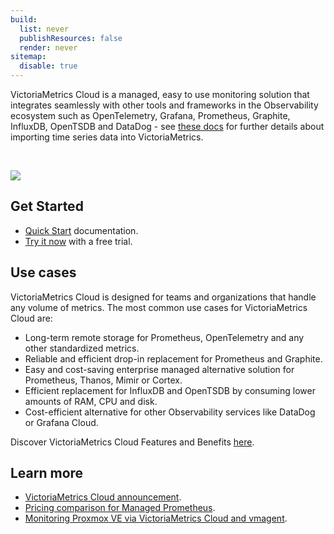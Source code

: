 ```yaml
---
build:
  list: never
  publishResources: false
  render: never
sitemap:
  disable: true
---
```

VictoriaMetrics Cloud is a managed, easy to use monitoring solution that integrates seamlessly with
other tools and frameworks in the Observability ecosystem such as OpenTelemetry, Grafana, Prometheus, Graphite,
InfluxDB, OpenTSDB and DataDog - see [these docs](https://docs.victoriametrics.com/victoriametrics/single-server-victoriametrics/#how-to-import-time-series-data)
for further details about importing time series data into VictoriaMetrics.

<br>

![](/victoriametrics-cloud/get-started/get_started_preview.webp)
<br>

## Get Started
* [Quick Start](https://docs.victoriametrics.com/victoriametrics-cloud/get-started/quickstart/) documentation.
* [Try it now](https://console.victoriametrics.cloud/signUp?utm_source=website&utm_campaign=docs_overview) with a free trial.


## Use cases
VictoriaMetrics Cloud is designed for teams and organizations that handle any volume of metrics. The most common use cases for VictoriaMetrics Cloud are:
* Long-term remote storage for Prometheus, OpenTelemetry and any other standardized metrics.
* Reliable and efficient drop-in replacement for Prometheus and Graphite.
* Easy and cost-saving  enterprise managed alternative solution for Prometheus, Thanos, Mimir or Cortex.
* Efficient replacement for InfluxDB and OpenTSDB by consuming lower amounts of RAM, CPU and disk.
* Cost-efficient alternative for other Observability services like DataDog or Grafana Cloud.

Discover VictoriaMetrics Cloud Features and Benefits [here](https://docs.victoriametrics.com/victoriametrics-cloud/get-started/features/).

## Learn more
* [VictoriaMetrics Cloud announcement](https://victoriametrics.com/blog/introduction-to-managed-monitoring/).
* [Pricing comparison for Managed Prometheus](https://victoriametrics.com/blog/managed-prometheus-pricing/).
* [Monitoring Proxmox VE via VictoriaMetrics Cloud and vmagent](https://victoriametrics.com/blog/proxmox-monitoring-with-dbaas/).
